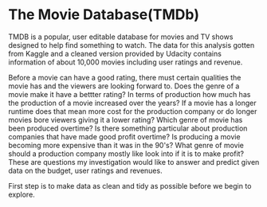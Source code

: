 # The Movie Database(TMDb)
TMDB is a popular, user editable database for movies and TV shows designed to help find something to watch.
The data for this analysis gotten from Kaggle and a cleaned version provided by Udacity contains information of about 10,000 movies including user ratings and revenue.

Before a movie can have a good rating, there must certain qualities the movie has and the viewers are looking forward to. 
Does the genre of a movie make it have a bettter rating? In terms of production how much has the production of a movie increased over the years? If a movie has a longer runtime does that mean more cost for the production company or do longer movies bore viewers giving it a lower rating? Which genre of movie has been produced overtime? Is there something particular about production companies that have made good profit overtime? Is producing a movie becoming more expensive than it was in the 90's? What genre of movie should a production company mostly like look into if it is to make profit?
These are questions my investigation would like to answer and predict given data on the budget, user ratings and revenues.

First step is to make data as clean and tidy as possible before we begin to explore.

